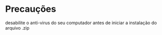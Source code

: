 # Precauções

desabilite o anti-virus do seu computador antes de iniciar a instalação do arquivo .zip
